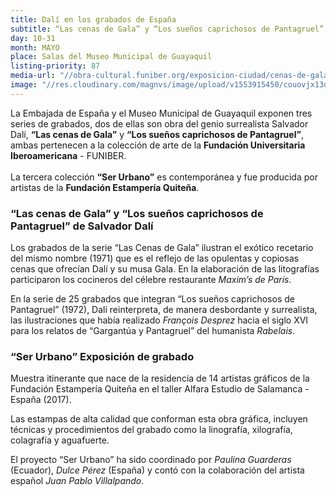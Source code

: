 ```yaml
---
title: Dalí en los grabados de España
subtitle: “Las cenas de Gala” y “Los sueños caprichosos de Pantagruel” + “Ser urbano”
day: 10-31
month: MAYO
place: Salas del Museo Municipal de Guayaquil
listing-priority: 87
media-url: "//obra-cultural.funiber.org/exposicion-ciudad/cenas-de-gala-suenos-caprichosos-de-pantagruel-salvador-dali-guayaquil/"
image: "//res.cloudinary.com/magnvs/image/upload/v1553915450/couovjx13qgrn45rlhx0.jpg"
---
```


La Embajada de España y el Museo Municipal de Guayaquil exponen tres series de grabados, dos de ellas son obra del genio surrealista Salvador Dalí, **“Las cenas de Gala”** y **“Los sueños caprichosos de Pantagruel”**, ambas pertenecen a la colección de arte de la **Fundación Universitaria Iberoamericana** - FUNIBER.<br /><br />La tercera colección **“Ser Urbano”** es contemporánea y fue producida por artistas de la **Fundación Estampería Quiteña**.

### “Las cenas de Gala” y “Los sueños caprichosos de Pantagruel” de Salvador Dalí

Los grabados de la serie “Las Cenas de Gala” ilustran el exótico recetario del mismo nombre (1971) que es el reflejo de las opulentas y copiosas cenas que ofrecían Dalí y su musa Gala. En la elaboración de las litografías participaron los cocineros del célebre restaurante *Maxim’s de París*.

En la serie de 25 grabados que integran “Los sueños caprichosos de Pantagruel” (1972), Dalí reinterpreta, de manera desbordante y surrealista, las ilustraciones que había realizado *François Desprez* hacia el siglo XVI para los relatos de “Gargantúa y Pantagruel” del humanista *Rabelais*.

### “Ser Urbano” Exposición de grabado

Muestra itinerante que nace de la residencia de 14 artistas gráficos de la Fundación Estampería Quiteña en el taller Alfara Estudio de Salamanca - España (2017).

Las estampas de alta calidad que conforman esta obra gráfica, incluyen técnicas y procedimientos del grabado como la linografía, xilografía, colagrafía y aguafuerte.

El proyecto “Ser Urbano” ha sido coordinado por *Paulina Guarderas* (Ecuador), *Dulce Pérez* (España) y contó con la colaboración del artista español *Juan Pablo Villalpando*.

